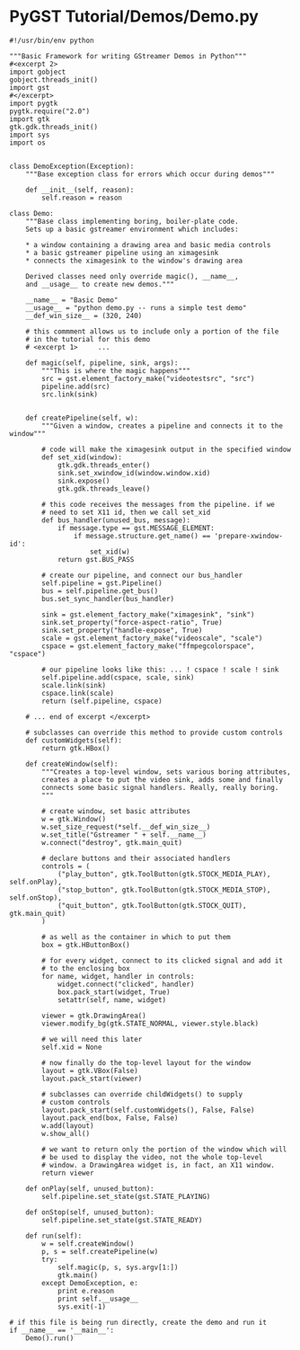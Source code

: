 # PyGST Tutorial/Demos/Demo.py

    #!/usr/bin/env python

    """Basic Framework for writing GStreamer Demos in Python"""
    #<excerpt 2>
    import gobject
    gobject.threads_init()
    import gst
    #</excerpt>
    import pygtk
    pygtk.require("2.0")
    import gtk
    gtk.gdk.threads_init()
    import sys
    import os


    class DemoException(Exception):
        """Base exception class for errors which occur during demos"""

        def __init__(self, reason):
            self.reason = reason

    class Demo:
        """Base class implementing boring, boiler-plate code.
        Sets up a basic gstreamer environment which includes:

        * a window containing a drawing area and basic media controls
        * a basic gstreamer pipeline using an ximagesink
        * connects the ximagesink to the window's drawing area

        Derived classes need only override magic(), __name__,
        and __usage__ to create new demos."""

        __name__ = "Basic Demo"
        __usage__ = "python demo.py -- runs a simple test demo"
        __def_win_size__ = (320, 240)

        # this commment allows us to include only a portion of the file
        # in the tutorial for this demo
        # <excerpt 1>     ...

        def magic(self, pipeline, sink, args):
            """This is where the magic happens"""
            src = gst.element_factory_make("videotestsrc", "src")
            pipeline.add(src)
            src.link(sink)


        def createPipeline(self, w):
            """Given a window, creates a pipeline and connects it to the window"""

            # code will make the ximagesink output in the specified window
            def set_xid(window):
                gtk.gdk.threads_enter()
                sink.set_xwindow_id(window.window.xid)
                sink.expose()
                gtk.gdk.threads_leave()

            # this code receives the messages from the pipeline. if we
            # need to set X11 id, then we call set_xid
            def bus_handler(unused_bus, message):
                if message.type == gst.MESSAGE_ELEMENT:
                    if message.structure.get_name() == 'prepare-xwindow-id':
                        set_xid(w)
                return gst.BUS_PASS

            # create our pipeline, and connect our bus_handler
            self.pipeline = gst.Pipeline()
            bus = self.pipeline.get_bus()
            bus.set_sync_handler(bus_handler)

            sink = gst.element_factory_make("ximagesink", "sink")
            sink.set_property("force-aspect-ratio", True)
            sink.set_property("handle-expose", True)
            scale = gst.element_factory_make("videoscale", "scale")
            cspace = gst.element_factory_make("ffmpegcolorspace", "cspace")

            # our pipeline looks like this: ... ! cspace ! scale ! sink
            self.pipeline.add(cspace, scale, sink)
            scale.link(sink)
            cspace.link(scale)
            return (self.pipeline, cspace)

        # ... end of excerpt </excerpt>

        # subclasses can override this method to provide custom controls
        def customWidgets(self):
            return gtk.HBox()

        def createWindow(self):
            """Creates a top-level window, sets various boring attributes,
            creates a place to put the video sink, adds some and finally
            connects some basic signal handlers. Really, really boring.
            """

            # create window, set basic attributes
            w = gtk.Window()
            w.set_size_request(*self.__def_win_size__)
            w.set_title("Gstreamer " + self.__name__)
            w.connect("destroy", gtk.main_quit)

            # declare buttons and their associated handlers
            controls = (
                ("play_button", gtk.ToolButton(gtk.STOCK_MEDIA_PLAY), self.onPlay),
                ("stop_button", gtk.ToolButton(gtk.STOCK_MEDIA_STOP), self.onStop),
                ("quit_button", gtk.ToolButton(gtk.STOCK_QUIT), gtk.main_quit)
            )

            # as well as the container in which to put them
            box = gtk.HButtonBox()

            # for every widget, connect to its clicked signal and add it
            # to the enclosing box
            for name, widget, handler in controls:
                widget.connect("clicked", handler)
                box.pack_start(widget, True)
                setattr(self, name, widget)

            viewer = gtk.DrawingArea()
            viewer.modify_bg(gtk.STATE_NORMAL, viewer.style.black)

            # we will need this later
            self.xid = None

            # now finally do the top-level layout for the window
            layout = gtk.VBox(False)
            layout.pack_start(viewer)

            # subclasses can override childWidgets() to supply
            # custom controls
            layout.pack_start(self.customWidgets(), False, False)
            layout.pack_end(box, False, False)
            w.add(layout)
            w.show_all()

            # we want to return only the portion of the window which will
            # be used to display the video, not the whole top-level
            # window. a DrawingArea widget is, in fact, an X11 window.
            return viewer

        def onPlay(self, unused_button):
            self.pipeline.set_state(gst.STATE_PLAYING)

        def onStop(self, unused_button):
            self.pipeline.set_state(gst.STATE_READY)

        def run(self):
            w = self.createWindow()
            p, s = self.createPipeline(w)
            try:
                self.magic(p, s, sys.argv[1:])
                gtk.main()
            except DemoException, e:
                print e.reason
                print self.__usage__
                sys.exit(-1)

    # if this file is being run directly, create the demo and run it
    if __name__ == '__main__':
        Demo().run()
